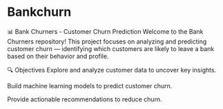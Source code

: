 # Bankchurn
📊 Bank Churners - Customer Churn Prediction
Welcome to the Bank Churners repository!
This project focuses on analyzing and predicting customer churn — identifying which customers are likely to leave a bank based on their behavior and profile.

🔍 Objectives
Explore and analyze customer data to uncover key insights.

Build machine learning models to predict customer churn.

Provide actionable recommendations to reduce churn.
